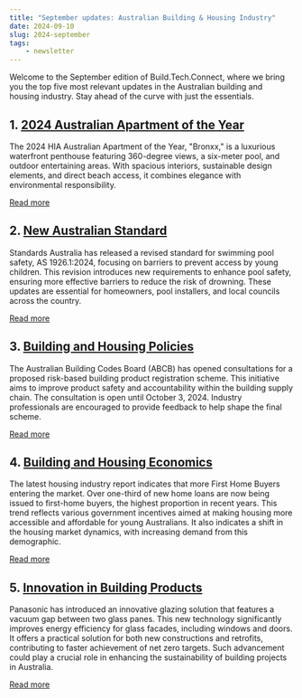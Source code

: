 ```yaml
---
title: "September updates: Australian Building & Housing Industry"
date: 2024-09-10
slug: 2024-september
tags:
    - newsletter
---
```


Welcome to the September edition of Build.Tech.Connect, where we bring you the top five most relevant updates in the Australian building and housing industry. Stay ahead of the curve with just the essentials.

## 1. [2024 Australian Apartment of the Year](https://hia.com.au/awards-and-events/australian-housing-awards/2024-australian-housing-award-winners/2024-hia-australian-apartment-of-the-year/2024-hia-australian-apartment-of-the-year)

The 2024 HIA Australian Apartment of the Year, "Bronxx," is a luxurious waterfront penthouse featuring 360-degree views, a six-meter pool, and outdoor entertaining areas. With spacious interiors, sustainable design elements, and direct beach access, it combines elegance with environmental responsibility.

[Read more](https://hia.com.au/awards-and-events/australian-housing-awards/2024-australian-housing-award-winners/2024-hia-australian-apartment-of-the-year/2024-hia-australian-apartment-of-the-year)

## 2. [New Australian Standard](https://www.standards.org.au/news/safeguarding-young-swimmers-revised-swimming-pool-standard)

Standards Australia has released a revised standard for swimming pool safety, AS 1926.1:2024, focusing on barriers to prevent access by young children. This revision introduces new requirements to enhance pool safety, ensuring more effective barriers to reduce the risk of drowning. These updates are essential for homeowners, pool installers, and local councils across the country. 

[Read more](https://www.standards.org.au/news/safeguarding-young-swimmers-revised-swimming-pool-standard)

## 3. [Building and Housing Policies](https://www.abcb.gov.au/news/2024/consultation-open-proposed-risk-based-building-product-registration-scheme)
The Australian Building Codes Board (ABCB) has opened consultations for a proposed risk-based building product registration scheme. This initiative aims to improve product safety and accountability within the building supply chain. The consultation is open until October 3, 2024. Industry professionals are encouraged to provide feedback to help shape the final scheme.

[Read more](https://www.abcb.gov.au/news/2024/consultation-open-proposed-risk-based-building-product-registration-scheme)

## 4. [Building and Housing Economics](https://hia.com.au/our-industry/newsroom/economic-research-and-forecasting/2024/09/more-than-one-in-three-loans-issued-to-first-home-buyers)

The latest housing industry report indicates that more First Home Buyers entering the market. Over one-third of new home loans are now being issued to first-home buyers, the highest proportion in recent years. This trend reflects various government incentives aimed at making housing more accessible and affordable for young Australians. It also indicates a shift in the housing market dynamics, with increasing demand from this demographic. 

[Read more](https://hia.com.au/our-industry/newsroom/economic-research-and-forecasting/2024/09/more-than-one-in-three-loans-issued-to-first-home-buyers)

## 5. [Innovation in Building Products](https://news.panasonic.com/global/press/en191212-2) 

Panasonic has introduced an innovative glazing solution that features a vacuum gap between two glass panes. This new technology significantly improves energy efficiency for glass facades, including windows and doors. It offers a practical solution for both new constructions and retrofits, contributing to faster achievement of net zero targets. Such advancement could play a crucial role in enhancing the sustainability of building projects in Australia.

[Read more](https://news.panasonic.com/global/press/en191212-2) 
